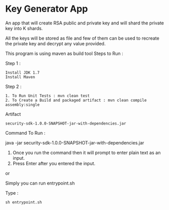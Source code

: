 # Key Generator App

An app that will create RSA public and private key and will shard the private key into K shards.

All the keys will be stored as file and few of them can be used to recreate the private key and decrypt any value provided.

This program is using maven as build tool 
Steps to Run : 

Step 1 :
```
Install JDK 1.7
Install Maven
```

Step 2 :
```
1. To Run Unit Tests : mvn clean test  
2. To Create a Build and packaged artifact : mvn clean compile assembly:single 
```

Artifact 
``` 
security-sdk-1.0.0-SNAPSHOT-jar-with-dependencies.jar
```

Command To Run :  

java -jar security-sdk-1.0.0-SNAPSHOT-jar-with-dependencies.jar

1. Once you run the command then it will prompt to enter plain text as an input.    
2. Press Enter after you entered the input.

or 

Simply you can run entrypoint.sh  

Type : 
```
sh entrypoint.sh
```  
